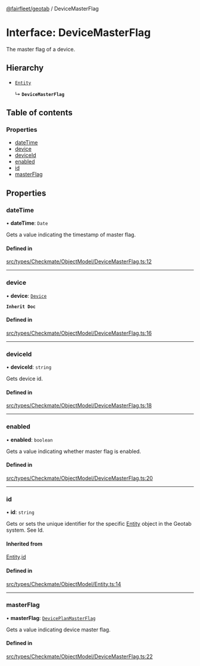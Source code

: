 [@fairfleet/geotab](../README.md) / DeviceMasterFlag

# Interface: DeviceMasterFlag

The master flag of a device.

## Hierarchy

- [`Entity`](Entity.md)

  ↳ **`DeviceMasterFlag`**

## Table of contents

### Properties

- [dateTime](DeviceMasterFlag.md#datetime)
- [device](DeviceMasterFlag.md#device)
- [deviceId](DeviceMasterFlag.md#deviceid)
- [enabled](DeviceMasterFlag.md#enabled)
- [id](DeviceMasterFlag.md#id)
- [masterFlag](DeviceMasterFlag.md#masterflag)

## Properties

### dateTime

• **dateTime**: `Date`

Gets a value indicating the timestamp of master flag.

#### Defined in

[src/types/Checkmate/ObjectModel/DeviceMasterFlag.ts:12](https://github.com/fairfleet/geotab/blob/ff38bfc/src/types/Checkmate/ObjectModel/DeviceMasterFlag.ts#L12)

___

### device

• **device**: [`Device`](Device.md)

**`Inherit Doc`**

#### Defined in

[src/types/Checkmate/ObjectModel/DeviceMasterFlag.ts:16](https://github.com/fairfleet/geotab/blob/ff38bfc/src/types/Checkmate/ObjectModel/DeviceMasterFlag.ts#L16)

___

### deviceId

• **deviceId**: `string`

Gets device id.

#### Defined in

[src/types/Checkmate/ObjectModel/DeviceMasterFlag.ts:18](https://github.com/fairfleet/geotab/blob/ff38bfc/src/types/Checkmate/ObjectModel/DeviceMasterFlag.ts#L18)

___

### enabled

• **enabled**: `boolean`

Gets a value indicating whether master flag is enabled.

#### Defined in

[src/types/Checkmate/ObjectModel/DeviceMasterFlag.ts:20](https://github.com/fairfleet/geotab/blob/ff38bfc/src/types/Checkmate/ObjectModel/DeviceMasterFlag.ts#L20)

___

### id

• **id**: `string`

Gets or sets the unique identifier for the specific [Entity](Entity.md) object in the Geotab system. See Id.

#### Inherited from

[Entity](Entity.md).[id](Entity.md#id)

#### Defined in

[src/types/Checkmate/ObjectModel/Entity.ts:14](https://github.com/fairfleet/geotab/blob/ff38bfc/src/types/Checkmate/ObjectModel/Entity.ts#L14)

___

### masterFlag

• **masterFlag**: [`DevicePlanMasterFlag`](../README.md#deviceplanmasterflag)

Gets a value indicating device master flag.

#### Defined in

[src/types/Checkmate/ObjectModel/DeviceMasterFlag.ts:22](https://github.com/fairfleet/geotab/blob/ff38bfc/src/types/Checkmate/ObjectModel/DeviceMasterFlag.ts#L22)
